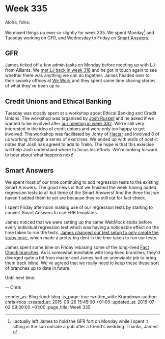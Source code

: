 Week 335
========

Aloha, folks.

We mixed things up ever so slightly for week 335. We spent Monday[^1] and Tuesday working on GFR, and Wednesday to Friday on [Smart Answers][].

## GFR

James ticked off a few admin tasks on Monday before meeting up with LJ from Alliants. We [met LJ back in week 318](/week-318#meetings) and he got in touch again to see whether there was anything we can do together. James headed over to their swanky offices at [We Work][] and they spent some time sharing stories of what they've been up to.

## Credit Unions and Ethical Banking

Tuesday was mostly spent at a workshop about Ethical Banking and Credit Unions. The workshop was organised by [Josh Russell][] and he asked if we wanted to be involved after [our meeting in week 332](/week-332#gfr). We're still very interested in the idea of credit unions and were only too happy to get involved. The workshop was facilitated by Jonty of [Hactar][] and involved 8 of us working through a series of exercises. We ended up with walls of post-it notes that Josh has agreed to add to Trello. The hope is that this exercise will help Josh understand where to focus his efforts. We're looking forward to hear about what happens next!

## Smart Answers

We spent most of our time continuing to add regression tests to the existing Smart Answers. The good news is that we finished the week having added regression tests to all but three of the Smart Answers! And the three that we haven't added them to yet are because they're still out for fact check.

I spent Friday afternoon making use of our regression tests by starting to convert Smart Answers to use ERB templates.

James noticed that we were setting up the same WebMock stubs before every individual regression test which was having a noticeable effect on the time taken to run the tests. [James changed our test setup to only create the stubs once][pr-1725], which made a pretty big dent in the time taken to run our tests.

James spent some time on Friday rebasing some of the long-lived [Fact Check branches](/week-300#versioning). As is somewhat inevitable with long-lived branches, they'd diverged quite a bit from master and James had an unenviable job to bring them back inline. We've agreed that we really need to keep these these sort of branches up to date in future.

Until next time.

-- Chris

[^1]: I actually left James to hold the GFR fort on Monday while I spent it sitting in the sun outside a pub after a friend's wedding. Thanks, James!

[Hactar]: http://hactar.is/
[Josh Russell]: http://joshrussell.com/
[pr-1725]: https://github.com/alphagov/smart-answers/pull/1725
[Smart Answers]: https://github.com/alphagov/smart-answers
[We Work]: https://www.wework.com/

:render_as: Blog
:kind: blog
:is_page: true
:written_with: Kramdown
:author: chris-roos
:created_at: 2015-06-26 15:45:00 +01:00
:updated_at: 2015-07-02 09:30:00 +01:00
:page_title: Week 335
